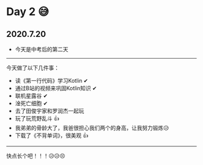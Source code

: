 # Day 2 😅

## 2020.7.20

- 今天是中考后的第二天

***

今天做了以下几件事：

- 读《第一行代码》学习Kotlin ✔
- 通过B站的视频来巩固Kotlin知识 ✔
- 联机星露谷 ✔
- 淦死亡细胞 ✔
- 去了田俊宇家和罗润杰一起玩
- 玩了玩荒野乱斗 👍
- 我弟弟的骨龄大了，我爸很担心我们两个的身高，让我努力锻炼😥
- 下载了《不背单词》，很美观 👍

***
快点长个吧！！！😥😥😣
